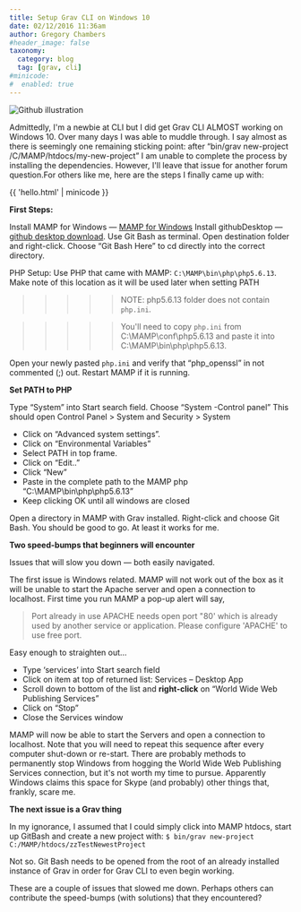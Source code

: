 ```yaml
---
title: Setup Grav CLI on Windows 10
date: 02/12/2016 11:36am
author: Gregory Chambers
#header_image: false
taxonomy:
  category: blog
  tag: [grav, cli]
#minicode:
#  enabled: true
---
```


![Github illustration](/images/header-gitBash02@3x.png)

Admittedly, I'm a newbie at CLI but I did get Grav CLI ALMOST working on Windows 10. Over many days I was able to muddle through. I say almost as there is seemingly one remaining sticking point: after “bin/grav new-project /C/MAMP/htdocs/my-new-project” I am unable to complete the process by installing the dependencies. However, I'll leave that issue for another forum question.For others like me, here are the steps I finally came up with:

{{ 'hello.html' | minicode }}

**First Steps:**

Install MAMP for Windows — [MAMP for Windows](www.mamp.info/en/downloads/)
Install githubDesktop — [github desktop download](https://desktop.github.com/). Use Git Bash as terminal. Open destination folder and right-click. Choose “Git Bash Here” to cd directly into the correct directory.


PHP Setup: Use PHP that came with MAMP: `C:\MAMP\bin\php\php5.6.13`. Make note of this location as it will be used later when setting PATH

>>>>>NOTE: php5.6.13 folder does not contain `php.ini`.

>>>>>You'll need to copy `php.ini` from C:\MAMP\conf\php5.6.13 and paste it into C:\MAMP\bin\php\php5.6.13.

Open your newly pasted `php.ini` and verify that “php_openssl” in not commented (;) out. Restart MAMP if it is running.

**Set PATH to PHP**

Type “System” into Start search field. Choose “System -Control panel” This should open Control Panel > System and Security > System

- Click on “Advanced system settings”.
- Click on “Environmental Variables”
- Select PATH in top frame.
- Click on “Edit..”
- Click “New”
- Paste in the complete path to the MAMP php “C:\MAMP\bin\php\php5.6.13”
- Keep clicking OK until all windows are closed

Open a directory in MAMP with Grav installed. Right-click and choose Git Bash. You should be good to go. At least it works for me.

**Two speed-bumps that beginners will encounter**

Issues that will slow you down — both easily navigated.

The first issue is Windows related. MAMP will not work out of the box as it will be unable to start the Apache server and open a connection to localhost. First time you run MAMP a pop-up alert will say,

>Port already in use
>APACHE needs open port "80' which is already used by another service or application. Please configure 'APACHE' to use free port.

Easy enough to straighten out…

- Type ‘services’ into Start search field
- Click on item at top of returned list: Services – Desktop App
- Scroll down to bottom of the list and **right-click** on “World Wide Web Publishing Services”
- Click on “Stop”
- Close the Services window

MAMP will now be able to start the Servers and open a connection to localhost. Note that you will need to repeat this sequence after every computer shut-down or re-start. There are probably methods to permanently stop Windows from hogging the World Wide Web Publishing Services connection, but it's not worth my time to pursue. Apparently Windows claims this space for Skype (and probably) other things that, frankly, scare me.

**The next issue is a Grav thing**

In my ignorance, I assumed that I could simply click into MAMP htdocs, start up GitBash and create a new project with:
`$ bin/grav new-project C:/MAMP/htdocs/zzTestNewestProject`

Not so. Git Bash needs to be opened from the root of an already installed instance of Grav in order for Grav CLI to even begin working.

These are a couple of issues that slowed me down. Perhaps others can contribute the speed-bumps (with solutions) that they encountered?

